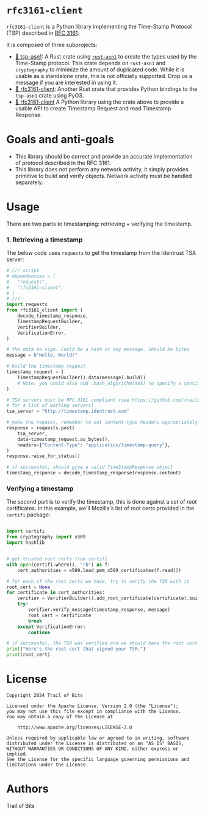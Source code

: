 # `rfc3161-client`

`rfc3161-client` is a Python library implementing the Time-Stamp Protocol (TSP)
described in [RFC 3161](https://www.ietf.org/rfc/rfc3161.txt).

It is composed of three subprojects:

- [:crab: tsp-asn1](./rust/tsp-asn1/Cargo.toml): A Rust crate using
  [`rust-asn1`](https://docs.rs/asn1/latest/asn1/index.html) to create the
  types used by the Time-Stamp protocol. This crate depends on `rust-asn1`
  and `cryptography` to minimize the amount of duplicated code. While
  it is usable as a standalone crate, this is not officially supported. Drop
  us a message if you are interested in using it.
- [:crab: rfc3161-client](./rust/Cargo.toml): Another Rust crate that
  provides Python bindings to the `tsp-asn1` crate using PyO3.
- [:snake: rfc3161-client](./pyproject.toml) A Python library using the
  crate above to provide a usable API to create Timestamp Request and read
  Timestamp Response.

# Goals and anti-goals

- This library should be correct and provide an accurate implementation of
  protocol described in the RFC 3161.
- This library does not perform any network activity, it simply provides
  primitive to build and verify objects. Network activity must be handled
  separately.

# Usage

There are two parts to timestamping: retrieving + verifying the timestamp.

### 1. Retrieving a timestamp

The below code uses `requests` to get the timestamp from the Identrust TSA server:

```python
# /// script
# dependencies = [
#   "requests",
#   "rfc3161-client",
# ]
# ///
import requests
from rfc3161_client import (
    decode_timestamp_response,
    TimestampRequestBuilder,
    VerifierBuilder,
    VerificationError,
)

# the data to sign. Could be a hash or any message. Should be bytes
message = b"Hello, World!"

# build the timestamp request
timestamp_request = (
    TimestampRequestBuilder().data(message).build()
    # Note: you could also add .hash_algorithm(XXX) to specify a specific hash algorithm
)

# TSA servers must be RFC 3161 compliant (see https://github.com/trailofbits/rfc3161-client/issues/46
# for a list of working servers)
tsa_server = "http://timestamp.identrust.com"

# make the request, remember to set content-type headers appropriately
response = requests.post(
    tsa_server,
    data=timestamp_request.as_bytes(),
    headers={"Content-Type": "application/timestamp-query"},
)
response.raise_for_status()

# if successful, should give a valid TimeStampResponse object
timestamp_response = decode_timestamp_response(response.content)

```

### Verifying a timestamp

The second part is to verify the timestamp, this is done against a set of
root certificates. In this example, we'll Mozilla's list of root certs
provided in the  `certifi` package:

```python

import certifi
from cryptography import x509
import hashlib


# get trusted root certs from certifi
with open(certifi.where(), "rb") as f:
    cert_authorities = x509.load_pem_x509_certificates(f.read())

# for each of the root certs we have, try to verify the TSR with it
root_cert = None
for certificate in cert_authorities:
    verifier = VerifierBuilder().add_root_certificate(certificate).build()
    try:
        verifier.verify_message(timestamp_response, message)
        root_cert = certificate
        break
    except VerificationError:
        continue

# if successful, the TSR was verified and we should have the root cert that signed this TSR :)
print("Here's the root cert that signed your TSR:")
print(root_cert)

```

# License

```
Copyright 2024 Trail of Bits

Licensed under the Apache License, Version 2.0 (the "License");
you may not use this file except in compliance with the License.
You may obtain a copy of the License at

    http://www.apache.org/licenses/LICENSE-2.0

Unless required by applicable law or agreed to in writing, software
distributed under the License is distributed on an "AS IS" BASIS,
WITHOUT WARRANTIES OR CONDITIONS OF ANY KIND, either express or implied.
See the License for the specific language governing permissions and
limitations under the License.
```

# Authors

Trail of Bits
